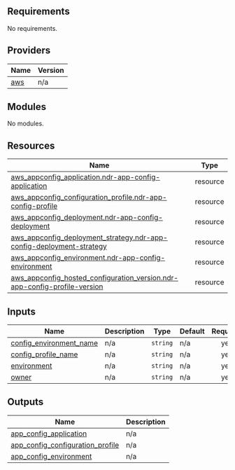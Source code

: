 ## Requirements

No requirements.

## Providers

| Name | Version |
|------|---------|
| <a name="provider_aws"></a> [aws](#provider\_aws) | n/a |

## Modules

No modules.

## Resources

| Name | Type |
|------|------|
| [aws_appconfig_application.ndr-app-config-application](https://registry.terraform.io/providers/hashicorp/aws/latest/docs/resources/appconfig_application) | resource |
| [aws_appconfig_configuration_profile.ndr-app-config-profile](https://registry.terraform.io/providers/hashicorp/aws/latest/docs/resources/appconfig_configuration_profile) | resource |
| [aws_appconfig_deployment.ndr-app-config-deployment](https://registry.terraform.io/providers/hashicorp/aws/latest/docs/resources/appconfig_deployment) | resource |
| [aws_appconfig_deployment_strategy.ndr-app-config-deployment-strategy](https://registry.terraform.io/providers/hashicorp/aws/latest/docs/resources/appconfig_deployment_strategy) | resource |
| [aws_appconfig_environment.ndr-app-config-environment](https://registry.terraform.io/providers/hashicorp/aws/latest/docs/resources/appconfig_environment) | resource |
| [aws_appconfig_hosted_configuration_version.ndr-app-config-profile-version](https://registry.terraform.io/providers/hashicorp/aws/latest/docs/resources/appconfig_hosted_configuration_version) | resource |

## Inputs

| Name | Description | Type | Default | Required |
|------|-------------|------|---------|:--------:|
| <a name="input_config_environment_name"></a> [config\_environment\_name](#input\_config\_environment\_name) | n/a | `string` | n/a | yes |
| <a name="input_config_profile_name"></a> [config\_profile\_name](#input\_config\_profile\_name) | n/a | `string` | n/a | yes |
| <a name="input_environment"></a> [environment](#input\_environment) | n/a | `string` | n/a | yes |
| <a name="input_owner"></a> [owner](#input\_owner) | n/a | `string` | n/a | yes |

## Outputs

| Name | Description |
|------|-------------|
| <a name="output_app_config_application"></a> [app\_config\_application](#output\_app\_config\_application) | n/a |
| <a name="output_app_config_configuration_profile"></a> [app\_config\_configuration\_profile](#output\_app\_config\_configuration\_profile) | n/a |
| <a name="output_app_config_environment"></a> [app\_config\_environment](#output\_app\_config\_environment) | n/a |
